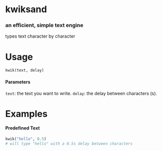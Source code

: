 # kwiksand
### an efficient, simple text engine
types text character by character

# Usage
```py
kwik(text, delay)
```
#### Parameters
`text`: the text you want to write.
`delay`: the delay between characters (s).


# Examples
#### Predefined Text
```py
kwik("hello", 0.5)
# will type "hello" with a 0.5s delay between characters
```

